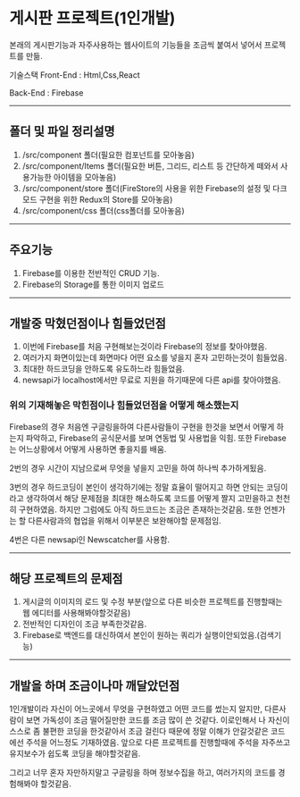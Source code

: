 # 게시판 프로젝트(1인개발)

본래의 게시판기능과 자주사용하는 웹사이트의 기능들을 조금씩 붙여서 넣어서 프로젝트를 만듦.

기술스택
Front-End : Html,Css,React

Back-End : Firebase

---------------------------------------
## 폴더 및 파일 정리설명
1. /src/component 폴더(필요한 컴포넌트를 모아놓음)
2. /src/component/Items 폴더(필요한 버튼, 그리드, 리스트 등 간단하게 떼와서 사용가능한 아이템을 모아놓음)
3. /src/component/store 폴더(FireStore의 사용을 위한 Firebase의 설정 및 다크모드 구현을 위한 Redux의 Store를 모아놓음)
4. /src/component/css 폴더(css폴더를 모아놓음)

---------------------------------------
## 주요기능
1. Firebase를 이용한 전반적인 CRUD 기능.
2. Firebase의 Storage를 통한 이미지 업로드

---------------------------------------
## 개발중 막혔던점이나 힘들었던점
1. 이번에 Firebase를 처음 구현해보는것이라 Firebase의 정보를 찾아야했음.
2. 여러가지 화면이있는데 화면마다 어떤 요소를 넣을지 혼자 고민하는것이 힘들었음.
3. 최대한 하드코딩을 안하도록 유도하느라 힘들었음.
4. newsapi가 localhost에서만 무료로 지원을 하기때문에 다른 api를 찾아야했음.

### 위의 기재해놓은 막힌점이나 힘들었던점을 어떻게 해소했는지
Firebase의 경우 처음엔 구글링을하여 다른사람들이 구현을 한것을 보면서 어떻게 하는지 파악하고,
Firebase의 공식문서를 보며 연동법 및 사용법을 익힘.
또한 Firebase는 어느상황에서 어떻게 사용하면 좋을지를 배움.

2번의 경우 시간이 지남으로써 무엇을 넣을지 고민을 하여 하나씩 추가하게됬음.

3번의 경우 하드코딩이 본인이 생각하기에는 정말 효율이 떨어지고 하면 안되는 코딩이라고 생각하여서
해당 문제점을 최대한 해소하도록 코드를 어떻게 짤지 고민을하고 천천히 구현하였음.
하지만 그럼에도 아직 하드코드는 조금은 존재하는것같음.
또한 언젠가는 할 다른사람과의 협업을 위해서 이부분은 보완해야할 문제점임.

4번은 다른 newsapi인 Newscatcher를 사용함.

---------------------------------------
## 해당 프로젝트의 문제점
1. 게시글의 이미지의 로드 및 수정 부분(앞으로 다른 비슷한 프로젝트를 진행할때는 웹 에디터를 사용해봐야할것같음)
2. 전반적인 디자인이 조금 부족한것같음.
3. Firebase로 백엔드를 대신하여서 본인이 원하는 쿼리가 실행이안되었음.(검색기능)

---------------------------------------
## 개발을 하며 조금이나마 깨달았던점
1인개발이라 자신이 어느곳에서 무엇을 구현하였고 어떤 코드를 썼는지 알지만,
다른사람이 보면 가독성이 조금 떨어질만한 코드를 조금 많이 쓴 것같다.
이로인해서 나 자신이 스스로 좀 불편한 코딩을 한것같아서 조금 걸린다
때문에 정말 이해가 안갈것같은 코드에선 주석을 어느정도 기재하였음.
앞으로 다른 프로젝트를 진행할때에 주석을 자주쓰고 유지보수가 쉽도록 코딩을 해야할것같음.

그리고 너무 혼자 자만하지말고 구글링을 하며 정보수집을 하고,
여러가지의 코드를 경험해봐야 할것같음.
